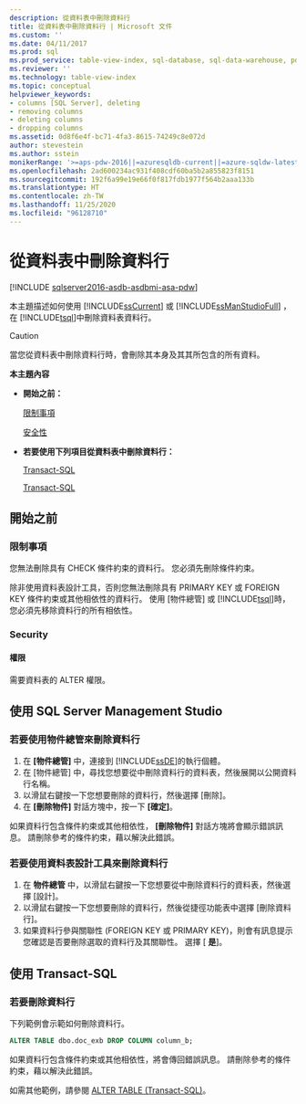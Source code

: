 ```yaml
---
description: 從資料表中刪除資料行
title: 從資料表中刪除資料行 | Microsoft 文件
ms.custom: ''
ms.date: 04/11/2017
ms.prod: sql
ms.prod_service: table-view-index, sql-database, sql-data-warehouse, pdw
ms.reviewer: ''
ms.technology: table-view-index
ms.topic: conceptual
helpviewer_keywords:
- columns [SQL Server], deleting
- removing columns
- deleting columns
- dropping columns
ms.assetid: 0d8f6e4f-bc71-4fa3-8615-74249c8e072d
author: stevestein
ms.author: sstein
monikerRange: '>=aps-pdw-2016||=azuresqldb-current||=azure-sqldw-latest||>=sql-server-2016||=sqlallproducts-allversions||>=sql-server-linux-2017||=azuresqldb-mi-current'
ms.openlocfilehash: 2ad600234ac931f408cdf60ba5b2a855823f8151
ms.sourcegitcommit: 192f6a99e19e66f0f817fdb1977f564b2aaa133b
ms.translationtype: HT
ms.contentlocale: zh-TW
ms.lasthandoff: 11/25/2020
ms.locfileid: "96128710"
---
```

# <a name="delete-columns-from-a-table"></a>從資料表中刪除資料行

[!INCLUDE [sqlserver2016-asdb-asdbmi-asa-pdw](../../includes/applies-to-version/sqlserver2016-asdb-asdbmi-asa-pdw.md)]

本主題描述如何使用 [!INCLUDE[ssCurrent](../../includes/sscurrent-md.md)] 或 [!INCLUDE[ssManStudioFull](../../includes/ssmanstudiofull-md.md)] ，在 [!INCLUDE[tsql](../../includes/tsql-md.md)]中刪除資料表資料行。

> [!CAUTION]
> 當您從資料表中刪除資料行時，會刪除其本身及其其所包含的所有資料。

 **本主題內容**

- **開始之前：**

   [限制事項](#Restrictions)

   [安全性](#Security)

- **若要使用下列項目從資料表中刪除資料行：**

   [Transact-SQL](#SSMSProcedure)

   [Transact-SQL](#TsqlProcedure)

## <a name="before-you-begin"></a><a name="BeforeYouBegin"></a> 開始之前

### <a name="limitations-and-restrictions"></a><a name="Restrictions"></a> 限制事項

您無法刪除具有 CHECK 條件約束的資料行。 您必須先刪除條件約束。

除非使用資料表設計工具，否則您無法刪除具有 PRIMARY KEY 或 FOREIGN KEY 條件約束或其他相依性的資料行。 使用 [物件總管] 或 [!INCLUDE[tsql](../../includes/tsql-md.md)]時，您必須先移除資料行的所有相依性。

### <a name="security"></a><a name="Security"></a> Security

#### <a name="permissions"></a><a name="Permissions"></a> 權限

需要資料表的 ALTER 權限。

## <a name="using-sql-server-management-studio"></a><a name="SSMSProcedure"></a> 使用 SQL Server Management Studio

### <a name="to-delete-columns-by-using-object-explorer"></a>若要使用物件總管來刪除資料行

1. 在 **[物件總管]** 中，連接到 [!INCLUDE[ssDE](../../includes/ssde-md.md)]的執行個體。
2. 在 [物件總管] 中，尋找您想要從中刪除資料行的資料表，然後展開以公開資料行名稱。
3. 以滑鼠右鍵按一下您想要刪除的資料行，然後選擇 [刪除]。
4. 在 **[刪除物件]** 對話方塊中，按一下 **[確定]**。

如果資料行包含條件約束或其他相依性， **[刪除物件]** 對話方塊將會顯示錯誤訊息。 請刪除參考的條件約束，藉以解決此錯誤。

### <a name="to-delete-columns-by-using-table-designer"></a>若要使用資料表設計工具來刪除資料行

1. 在 **物件總管** 中，以滑鼠右鍵按一下您想要從中刪除資料行的資料表，然後選擇 [設計]。
2. 以滑鼠右鍵按一下您想要刪除的資料行，然後從捷徑功能表中選擇 [刪除資料行]。
3. 如果資料行參與關聯性 (FOREIGN KEY 或 PRIMARY KEY)，則會有訊息提示您確認是否要刪除選取的資料行及其關聯性。 選擇 [ **是**]。

## <a name="using-transact-sql"></a><a name="TsqlProcedure"></a> 使用 Transact-SQL

### <a name="to-delete-columns"></a>若要刪除資料行

下列範例會示範如何刪除資料行。

```sql
ALTER TABLE dbo.doc_exb DROP COLUMN column_b;
```

如果資料行包含條件約束或其他相依性，將會傳回錯誤訊息。 請刪除參考的條件約束，藉以解決此錯誤。

如需其他範例，請參閱 [ALTER TABLE &#40;Transact-SQL&#41;](../../t-sql/statements/alter-table-transact-sql.md)。

## <a name="FollowUp"></a>
